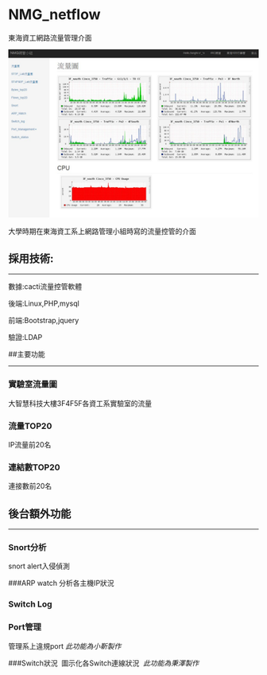 # NMG_netflow
東海資工網路流量管理介面

![image](https://github.com/akira9478/NMG_netflow/blob/master/demo.JPG)

 
 大學時期在東海資工系上網路管理小組時寫的流量控管的介面
 
 ## 採用技術:
 ***
 
 數據:cacti流量控管軟體
 
 後端:Linux,PHP,mysql
 
 前端:Bootstrap,jquery
 
 驗證:LDAP
 
 
##主要功能
***
### 實驗室流量圖
 大智慧科技大樓3F4F5F各資工系實驗室的流量

### 流量TOP20
 IP流量前20名
 
### 連結數TOP20
 連接數前20名


## 後台額外功能
***
### Snort分析
 snort alert入侵偵測
 
###ARP watch
 分析各主機IP狀況

### Switch Log

### Port管理
 管理系上違規port
 *此功能為小靳製作*
 
###Switch狀況
  圖示化各Switch連線狀況
  *此功能為秉澤製作*
 
